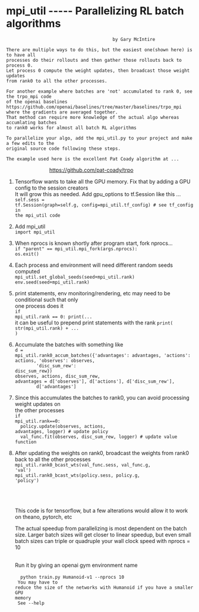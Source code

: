 

# mpi_util   -----  Parallelizing RL batch algorithms
                                            by Gary McIntire

    There are multiple ways to do this, but the easiest one(shown here) is to have all 
    processes do their rollouts and then gather those rollouts back to process 0. 
    Let process 0 compute the weight updates, then broadcast those weight updates 
    from rank0 to all the other processes.

    For another example where batches are 'not' accumulated to rank 0, see the trpo_mpi code 
    of the openai baselines https://github.com/openai/baselines/tree/master/baselines/trpo_mpi  
    where the gradients are averaged together.
    That method can require more knowledge of the actual algo whereas accumlating batches 
    to rank0 works for almost all batch RL algorithms
    
    To parallelize your algo, add the mpi_util.py to your project and make a few edits to the 
    original source code following these steps. 
    
    The example used here is the excellent Pat Coady algorithm at ...
  
 &emsp;&emsp;&emsp;&emsp;&emsp;&emsp;&emsp;&emsp; <a href="https://github.com/pat-coady/trpo"> https://github.com/pat-coady/trpo</a>
    

1. Tensorflow wants to take all the GPU memory. Fix that by adding a GPU config to the session creators <br>
    It will grow this as needed. Add gpu_options to tf.Session like this ...<br>
    <code>self.sess = tf.Session(graph=self.g, config=mpi_util.tf_config)  # see tf_config in the mpi_util code 
    </code>

2. Add mpi_util<br>
	<code>import mpi_util</code>

3. When nprocs is known shortly after program start, fork nprocs...<br>
	<code>if "parent" == mpi_util.mpi_fork(args.nprocs): os.exit()</code>

4. Each process and environment will need different random seeds computed<br>
    <code>mpi_util.set_global_seeds(seed+mpi_util.rank)</code><br>
    <code>env.seed(seed+mpi_util.rank)</code>

5. print statements, env monitoring/rendering, etc may need to be conditional such that only <br>
    one process does it<br>
    <code>if mpi_util.rank == 0: print(...</code><br>
    it can be useful to prepend print statements with the rank   <code>print( str(mpi_util.rank) + ... )</code>

6. Accumulate the batches with something like<br>
    <code>d = mpi_util.rank0_accum_batches({'advantages': advantages, 'actions': actions, 'observes': observes,</code> <br>
    <code>&emsp;&emsp;&emsp;&emsp;&emsp;&emsp;&emsp;&emsp;'disc_sum_rew': disc_sum_rew}) </code><br>
    <code>observes, actions, disc_sum_rew, advantages = d['observes'], d['actions'], d['disc_sum_rew'], </code><br>
    <code>&emsp;&emsp;&emsp;&emsp;&emsp;&emsp;&emsp;&emsp;d['advantages']</code>

7. Since this accumulates the batches to rank0, you can avoid processing weight updates on <br>
    the other processes<br>
    <code>if mpi_util.rank==0:</code><br>
        <code>&emsp;&emsp;policy.update(observes, actions, advantages, logger)  # update policy</code><br>
        <code>&emsp;&emsp;val_func.fit(observes, disc_sum_rew, logger)  # update value function</code>

8. After updating the weights on rank0, broadcast the weights from rank0 back to all the other processes<br>
    <code>mpi_util.rank0_bcast_wts(val_func.sess, val_func.g, 'val')</code><br>
    <code>mpi_util.rank0_bcast_wts(policy.sess, policy.g, 'policy')</code><br><br><br><br>


    This code is for tensorflow, but a few alterations would allow it to work on theano, pytorch, etc

    The actual speedup from parallelizing is most dependent on the batch size. Larger batch sizes 
    will get closer to linear speedup, but even small batch sizes can triple or quadruple 
    your wall clock speed with nprocs = 10<br><br>
    
    Run it by giving an openai gym environment name<br><br>
        <code>&emsp;&emsp;python train.py Humanoid-v1 --nprocs 10<br>
        You may have to reduce the size of the networks with Humanoid if you have a smaller GPU memory<br>
        See --help

